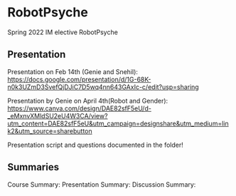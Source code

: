 # RobotPsyche
Spring 2022 IM elective RobotPsyche


## Presentation
Presentation on Feb 14th (Genie and Snehil):
https://docs.google.com/presentation/d/1G-68K-n0k3UZmD3SvefQjDJiC7D5wq4nn643GAxIc-c/edit?usp=sharing

Presentation by Genie on April 4th(Robot and Gender):
https://www.canva.com/design/DAE82sfF5eU/d-_eMxnvXMldSU2eU4W3CA/view?utm_content=DAE82sfF5eU&utm_campaign=designshare&utm_medium=link2&utm_source=sharebutton

Presentation script and questions documented in the folder!

## Summaries
Course Summary: 
Presentation Summary:
Discussion Summary:
